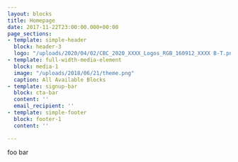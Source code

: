 ```yaml
---
layout: blocks
title: Homepage
date: 2017-11-22T23:00:00.000+00:00
page_sections:
- template: simple-header
  block: header-3
  logo: "/uploads/2020/04/02/CBC_2020_XXXX_Logos_RGB_160912_XXXX B-T.png"
- template: full-width-media-element
  block: media-1
  image: "/uploads/2018/06/21/theme.png"
  caption: All Available Blocks
- template: signup-bar
  block: cta-bar
  content: ''
  email_recipient: ''
- template: simple-footer
  block: footer-1
  content: ''

---
```

foo bar